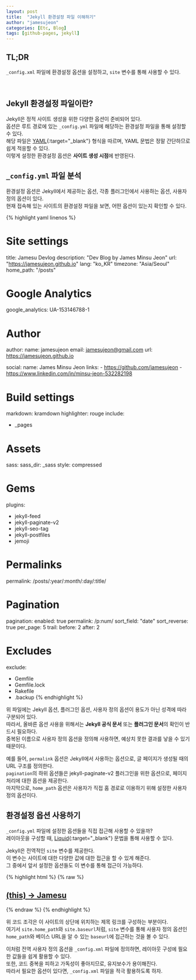 ```yaml
---
layout: post
title:  "Jekyll 환경설정 파일 이해하기"
author: "jamesujeon"
categories: [Etc, Blog]
tags: [github-pages, jekyll]
---
```


## TL;DR

`_config.xml` 파일에 환경설정 옵션을 설정하고, `site` 변수를 통해 사용할 수 있다.

<br>

## Jekyll 환경설정 파일이란?

Jekyll은 정적 사이트 생성을 위한 다양한 옵션이 준비되어 있다.  
옵션은 루트 경로에 있는 `_config.yml` 파일에 해당하는 환경설정 파일을 통해 설정할 수 있다.  
해당 파일은 [YAML](https://ko.wikipedia.org/wiki/YAML){:target="_blank"} 형식을 따르며, YAML 문법은 정말 간단하므로 쉽게 적응할 수 있다.  
이렇게 설정한 환경설정 옵션은 **사이트 생성 시점**에 반영된다.

## `_config.yml` 파일 분석

환경설정 옵션은 Jekyll에서 제공하는 옵션, 각종 플러그인에서 사용하는 옵션, 사용자 정의 옵션이 있다.  
현재 접속해 있는 사이트의 환경설정 파일을 보면, 어떤 옵션이 있는지 확인할 수 있다.

{% highlight yaml linenos %}
# Site settings
title:          Jamesu Devlog
description:    "Dev Blog by James Minsu Jeon"
url:            "https://jamesujeon.github.io"
lang:           "ko_KR"
timezone:       "Asia/Seoul"
home_path:      "/posts"

# Google Analytics
google_analytics: UA-153146788-1

# Author
author:
  name:         jamesujeon
  email:        jamesujeon@gmail.com
  url:          https://jamesujeon.github.io

social:
  name: James Minsu Jeon
  links:
    - https://github.com/jamesujeon
    - https://www.linkedin.com/in/minsu-jeon-532282198

# Build settings
markdown:       kramdown
highlighter:    rouge
include:
  - _pages

# Assets
sass:
  sass_dir:     _sass
  style:        compressed

# Gems
plugins:
  - jekyll-feed
  - jekyll-paginate-v2
  - jekyll-seo-tag
  - jekyll-postfiles
  - jemoji

# Permalinks
permalink:      /posts/:year/:month/:day/:title/

# Pagination
pagination:
  enabled:      true
  permalink:    /p:num/
  sort_field:   "date"
  sort_reverse: true
  per_page:     5
  trail:
    before:     2
    after:      2

# Excludes
exclude:
  - Gemfile
  - Gemfile.lock
  - Rakefile
  - .backup
{% endhighlight %}

위 파일에는 Jekyll 옵션, 플러그인 옵션, 사용자 정의 옵션이 용도가 아닌 성격에 따라 구분되어 있다.  
따라서, 올바른 옵션 사용을 위해서는 **Jekyll 공식 문서** 또는 **플러그인 문서**의 확인이 반드시 필요하다.  
중복된 이름으로 사용자 정의 옵션을 정의해 사용하면, 예상치 못한 결과를 낳을 수 있기 때문이다.

예를 들어, `permalink` 옵션은 Jekyll에서 사용하는 옵션으로, 글 페이지가 생성될 때의 URL 구조를 정의한다.  
`pagination`의 하위 옵션들은 jekyll-paginate-v2 플러그인을 위한 옵션으로, 페이지 처리에 대한 옵션을 제공한다.  
마지막으로, `home_path` 옵션은 사용자가 직접 홈 경로로 이용하기 위해 설정한 사용자 정의 옵션이다.

## 환경설정 옵션 사용하기

`_config.yml` 파일에 설정한 옵션들을 직접 접근해 사용할 수 있을까?  
레이아웃을 구성할 때, [Liquid](https://shopify.github.io/liquid){:target="_blank"} 문법을 통해 사용할 수 있다.

Jekyll은 전역적인 `site` 변수를 제공한다.  
이 변수는 사이트에 대한 다양한 값에 대한 접근을 할 수 있게 해준다.  
그 중에서 앞서 설정한 옵션들도 이 변수를 통해 접근이 가능하다.

{% highlight html %}
{% raw %}
<a href="{{ site.home_path | prepend: site.baseurl }}">
  <h2 class="nav-title">(this) -> <span>Jamesu</span></h2>
</a>
{% endraw %}
{% endhighlight %}

위 코드 조각은 이 사이트의 상단에 위치하는 제목 링크를 구성하는 부분이다.  
여기서 `site.home_path`와 `site.baseurl`처럼, `site` 변수를 통해 사용자 정의 옵션인 `home_path`와 베이스 URL을 알 수 있는 `baseurl`에 접근하는 것을 볼 수 있다.

이처럼 전역 사용자 정의 옵션을 `_config.xml` 파일에 정의하면, 레이아웃 구성에 필요한 값들을 쉽게 활용할 수 있다.  
또한, 코드 중복을 피하고 가독성이 좋아지므로, 유지보수가 용이해진다.  
따라서 필요한 옵션이 있다면, `_config.xml` 파일을 적극 활용하도록 하자.

